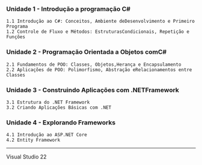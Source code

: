 ### Unidade 1 - Introdução a programação C#
    1.1 Introdução ao C#: Conceitos, Ambiente deDesenvolvimento e Primeiro Programa
    1.2 Controle de Fluxo e Métodos: EstruturasCondicionais, Repetição e Funções
### Unidade 2 - Programação Orientada a Objetos comC#
    2.1 Fundamentos de POO: Classes, Objetos,Herança e Encapsulamento
    2.2 Aplicações de POO: Polimorfismo, Abstração eRelacionamentos entre Classes
### Unidade 3 - Construindo Aplicações com .NETFramework
    3.1 Estrutura do .NET Framework
    3.2 Criando Aplicações Básicas com .NET
### Unidade 4 - Explorando Frameworks
    4.1 Introdução ao ASP.NET Core
    4.2 Entity Framework

-----------
Visual Studio 22